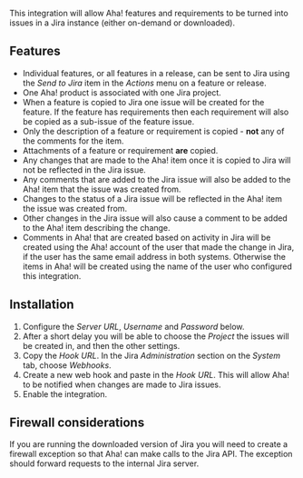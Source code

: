 This integration will allow Aha! features and requirements to be turned
into issues in a Jira instance (either on-demand or downloaded).

Features
--------

* Individual features, or all features in a release, can be sent to Jira
  using the _Send to Jira_ item in the _Actions_ menu on a feature or release.
* One Aha! product is associated with one Jira project.
* When a feature is copied to Jira one issue will be created for the feature. If
  the feature has requirements then each requirement will also be copied as a
  sub-issue of the feature issue.
* Only the description of a feature or requirement is copied - **not** any of the
  comments for the item.
* Attachments of a feature or requirement **are** copied.
* Any changes that are made to the Aha! item once it is copied to Jira will
  not be reflected in the Jira issue.
* Any comments that are added to the Jira issue will also be added to the 
  Aha! item that the issue was created from.
* Changes to the status of a Jira issue will be reflected in the Aha! item
  the issue was created from.
* Other changes in the Jira issue will also cause a comment to be added to
  the Aha! item describing the change.
* Comments in Aha! that are created based on activity in Jira will be created
  using the Aha! account of the user that made the change in Jira, if the user
  has the same email address in both systems. Otherwise the items in Aha! will
  be created using the name of the user who configured this integration.

Installation
------------

1. Configure the _Server URL_, _Username_ and _Password_ below.
2. After a short delay you will be able to choose the _Project_ the issues
  will be created in, and then the other settings.
3. Copy the _Hook URL_. In the Jira _Administration_ section on the _System_
  tab, choose _Webhooks_.
4. Create a new web hook and paste in the _Hook URL_. This will allow Aha!
  to be notified when changes are made to Jira issues.
5. Enable the integration.

Firewall considerations
-----------------------

If you are running the downloaded version of Jira you will need to create a
firewall exception so that Aha! can make calls to the Jira API. The exception
should forward requests to the internal Jira server.
